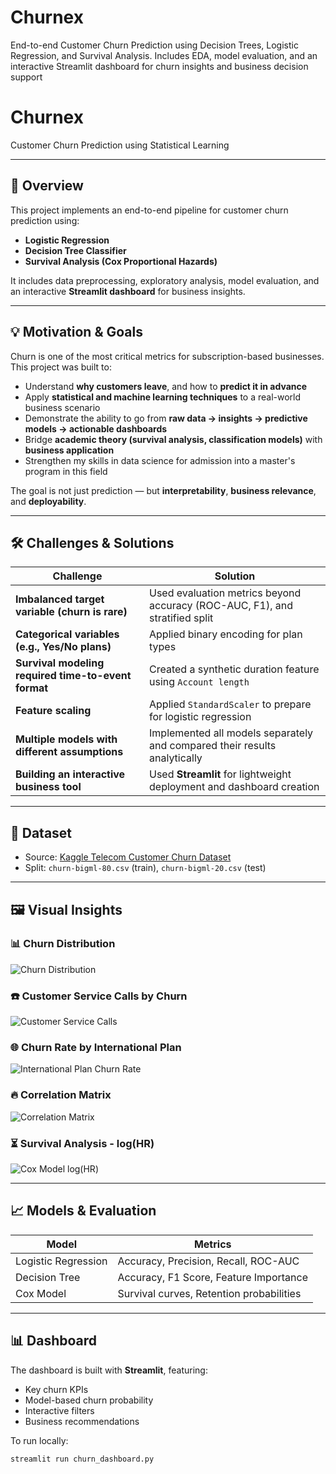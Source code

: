 # Churnex
End-to-end Customer Churn Prediction using Decision Trees, Logistic Regression, and Survival Analysis. Includes EDA, model evaluation, and an interactive Streamlit dashboard for churn insights and business decision support

# Churnex

Customer Churn Prediction using Statistical Learning

---

## 📌 Overview

This project implements an end-to-end pipeline for customer churn prediction using:
- **Logistic Regression**
- **Decision Tree Classifier**
- **Survival Analysis (Cox Proportional Hazards)**

It includes data preprocessing, exploratory analysis, model evaluation, and an interactive **Streamlit dashboard** for business insights.

---

## 💡 Motivation & Goals

Churn is one of the most critical metrics for subscription-based businesses. This project was built to:
- Understand **why customers leave**, and how to **predict it in advance**
- Apply **statistical and machine learning techniques** to a real-world business scenario
- Demonstrate the ability to go from **raw data → insights → predictive models → actionable dashboards**
- Bridge **academic theory (survival analysis, classification models)** with **business application**
- Strengthen my skills in data science for admission into a master's program in this field

The goal is not just prediction — but **interpretability**, **business relevance**, and **deployability**.

---

## 🛠️ Challenges & Solutions

| Challenge | Solution |
|----------|----------|
| **Imbalanced target variable (churn is rare)** | Used evaluation metrics beyond accuracy (ROC-AUC, F1), and stratified split |
| **Categorical variables (e.g., Yes/No plans)** | Applied binary encoding for plan types |
| **Survival modeling required time-to-event format** | Created a synthetic duration feature using `Account length` |
| **Feature scaling** | Applied `StandardScaler` to prepare for logistic regression |
| **Multiple models with different assumptions** | Implemented all models separately and compared their results analytically |
| **Building an interactive business tool** | Used **Streamlit** for lightweight deployment and dashboard creation |

---

## 📂 Dataset

- Source: [Kaggle Telecom Customer Churn Dataset](https://www.kaggle.com/datasets)
- Split: `churn-bigml-80.csv` (train), `churn-bigml-20.csv` (test)

---

## 🖼️ Visual Insights

### 📊 Churn Distribution
![Churn Distribution](churn_distribution.png)

### ☎️ Customer Service Calls by Churn
![Customer Service Calls](customer_service_calls_by_churn.png)

### 🌐 Churn Rate by International Plan
![International Plan Churn Rate](churn_by_international_plan.png)

### 🔥 Correlation Matrix
![Correlation Matrix](correlation_matrix.png)

### ⏳ Survival Analysis - log(HR)
![Cox Model log(HR)](survival_log_hr.png)

---

## 📈 Models & Evaluation

| Model              | Metrics                                 |
|-------------------|-----------------------------------------|
| Logistic Regression | Accuracy, Precision, Recall, ROC-AUC  |
| Decision Tree       | Accuracy, F1 Score, Feature Importance |
| Cox Model           | Survival curves, Retention probabilities |

---

## 📊 Dashboard

The dashboard is built with **Streamlit**, featuring:
- Key churn KPIs
- Model-based churn probability
- Interactive filters
- Business recommendations

To run locally:

```bash
streamlit run churn_dashboard.py
